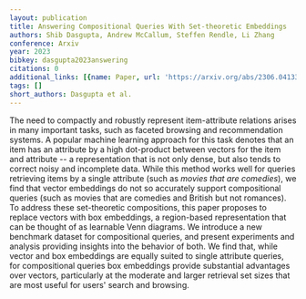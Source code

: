 ```yaml
---
layout: publication
title: Answering Compositional Queries With Set-theoretic Embeddings
authors: Shib Dasgupta, Andrew McCallum, Steffen Rendle, Li Zhang
conference: Arxiv
year: 2023
bibkey: dasgupta2023answering
citations: 0
additional_links: [{name: Paper, url: 'https://arxiv.org/abs/2306.04133'}]
tags: []
short_authors: Dasgupta et al.
---
```

The need to compactly and robustly represent item-attribute relations arises
in many important tasks, such as faceted browsing and recommendation systems. A
popular machine learning approach for this task denotes that an item has an
attribute by a high dot-product between vectors for the item and attribute -- a
representation that is not only dense, but also tends to correct noisy and
incomplete data. While this method works well for queries retrieving items by a
single attribute (such as *movies that are comedies*), we find that vector
embeddings do not so accurately support compositional queries (such as movies
that are comedies and British but not romances). To address these set-theoretic
compositions, this paper proposes to replace vectors with box embeddings, a
region-based representation that can be thought of as learnable Venn diagrams.
We introduce a new benchmark dataset for compositional queries, and present
experiments and analysis providing insights into the behavior of both. We find
that, while vector and box embeddings are equally suited to single attribute
queries, for compositional queries box embeddings provide substantial
advantages over vectors, particularly at the moderate and larger retrieval set
sizes that are most useful for users' search and browsing.